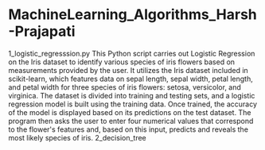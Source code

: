 # MachineLearning_Algorithms_Harsh-Prajapati

1_logistic_regresssion.py
This Python script carries out Logistic Regression on the Iris dataset to identify various species of iris flowers based on measurements provided by the user. It utilizes the Iris dataset included in scikit-learn, which features data on sepal length, sepal width, petal length, and petal width for three species of iris flowers: setosa, versicolor, and virginica. The dataset is divided into training and testing sets, and a logistic regression model is built using the training data. Once trained, the accuracy of the model is displayed based on its predictions on the test dataset. The program then asks the user to enter four numerical values that correspond to the flower's features and, based on this input, predicts and reveals the most likely species of iris.
2_decision_tree
